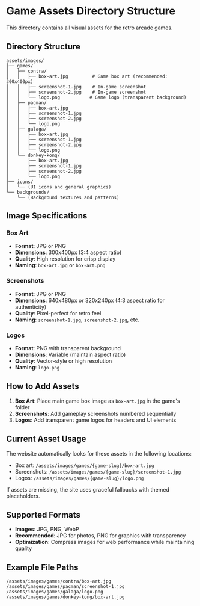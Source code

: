 # Game Assets Directory Structure

This directory contains all visual assets for the retro arcade games.

## Directory Structure

```
assets/images/
├── games/
│   ├── contra/
│   │   ├── box-art.jpg         # Game box art (recommended: 300x400px)
│   │   ├── screenshot-1.jpg    # In-game screenshot
│   │   ├── screenshot-2.jpg    # In-game screenshot
│   │   └── logo.png           # Game logo (transparent background)
│   ├── pacman/
│   │   ├── box-art.jpg
│   │   ├── screenshot-1.jpg
│   │   ├── screenshot-2.jpg
│   │   └── logo.png
│   ├── galaga/
│   │   ├── box-art.jpg
│   │   ├── screenshot-1.jpg
│   │   ├── screenshot-2.jpg
│   │   └── logo.png
│   └── donkey-kong/
│       ├── box-art.jpg
│       ├── screenshot-1.jpg
│       ├── screenshot-2.jpg
│       └── logo.png
├── icons/
│   └── (UI icons and general graphics)
└── backgrounds/
    └── (Background textures and patterns)
```

## Image Specifications

### Box Art
- **Format**: JPG or PNG
- **Dimensions**: 300x400px (3:4 aspect ratio)
- **Quality**: High resolution for crisp display
- **Naming**: `box-art.jpg` or `box-art.png`

### Screenshots
- **Format**: JPG or PNG
- **Dimensions**: 640x480px or 320x240px (4:3 aspect ratio for authenticity)
- **Quality**: Pixel-perfect for retro feel
- **Naming**: `screenshot-1.jpg`, `screenshot-2.jpg`, etc.

### Logos
- **Format**: PNG with transparent background
- **Dimensions**: Variable (maintain aspect ratio)
- **Quality**: Vector-style or high resolution
- **Naming**: `logo.png`

## How to Add Assets

1. **Box Art**: Place main game box image as `box-art.jpg` in the game's folder
2. **Screenshots**: Add gameplay screenshots numbered sequentially
3. **Logos**: Add transparent game logos for headers and UI elements

## Current Asset Usage

The website automatically looks for these assets in the following locations:

- Box art: `/assets/images/games/{game-slug}/box-art.jpg`
- Screenshots: `/assets/images/games/{game-slug}/screenshot-1.jpg`
- Logos: `/assets/images/games/{game-slug}/logo.png`

If assets are missing, the site uses graceful fallbacks with themed placeholders.

## Supported Formats

- **Images**: JPG, PNG, WebP
- **Recommended**: JPG for photos, PNG for graphics with transparency
- **Optimization**: Compress images for web performance while maintaining quality

## Example File Paths

```
/assets/images/games/contra/box-art.jpg
/assets/images/games/pacman/screenshot-1.jpg
/assets/images/games/galaga/logo.png
/assets/images/games/donkey-kong/box-art.jpg
```